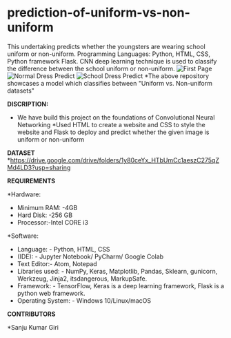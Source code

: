 # prediction-of-uniform-vs-non-uniform
This undertaking predicts whether the youngsters are wearing school uniform or non-uniform. Programming Languages: Python, HTML, CSS, Python framework Flask. CNN deep learning technique is used to classify the difference between the school uniform or non-uniform.
![First Page](https://user-images.githubusercontent.com/77716229/121889468-e8a53000-cd36-11eb-8f9a-42d30802ac62.png)
![Normal Dress Predict](https://user-images.githubusercontent.com/77716229/121889514-f490f200-cd36-11eb-9d81-4ba8fe4a02ed.png)
![School Dress Predict](https://user-images.githubusercontent.com/77716229/121889553-ffe41d80-cd36-11eb-8a4f-b5a8b090a5a3.png)
*The above repository showcases a model which classifies between "Uniform vs. Non-uniform datasets"

**DISCRIPTION:**
* We have build this project on the foundations of Convolutional Neural Networking
*Used HTML to create a website and CSS to style the website and Flask to deploy and predict whether the given image is uniform or non-uniform

**DATASET**
*https://drive.google.com/drive/folders/1y80ceYx_HTbUmCc1aeszC275qZMd4LD3?usp=sharing

**REQUIREMENTS**

*Hardware: 
* Minimum RAM: -4GB
* Hard Disk: -256 GB
* Processor:-Intel CORE i3

*Software:
* Language: - Python, HTML, CSS
* (IDE): - Jupyter Notebook/ PyCharm/ Google Colab
* Text Editor:- Atom, Notepad 
* Libraries used: - NumPy, Keras, Matplotlib, Pandas, Sklearn, gunicorn, Werkzeug, Jinja2, itsdangerous, MarkupSafe.
* Framework: - TensorFlow, Keras is a deep learning framework, Flask is a python web framework.
* Operating System: - Windows 10/Linux/macOS

**CONTRIBUTORS**

*Sanju Kumar Giri 
